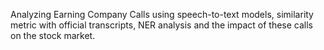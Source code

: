 
Analyzing Earning Company Calls using speech-to-text models, similarity metric with official transcripts, NER analysis and the impact of these calls on the stock market.
